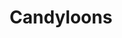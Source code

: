 ---
layout: catalog
title: "Candyloons"
slug: candyloons
category: "catalog"
show_products: "false"
directory: candyloon
pdf: candyloon-brochure.pdf
cover: candyloon-brochure-cover.jpg
filebase: pages/candyloon%20brochure%20final%20print
extension: jpg
numslides: 11
spread: true
---